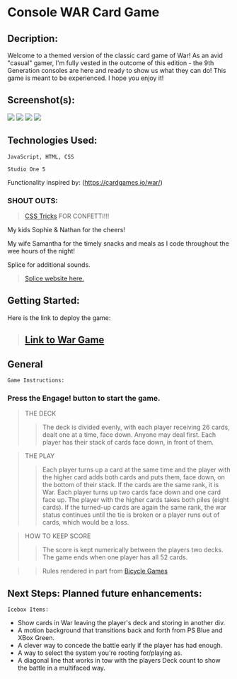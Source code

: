 
# Console WAR Card Game

## Decription:

Welcome to a themed version of the classic card game of War! As an avid "casual" gamer, I'm fully vested in the outcome of this edition - the 9th Generation consoles are here and ready to show us what they can do! This game is meant to be experienced. I hope you enjoy it!


## Screenshot(s):

<img src='https://i.imgur.com/ik7DkD7.png'>
<img src='https://i.imgur.com/b2t8TPo.png'>
<img src='https://i.imgur.com/hrorGNa.png'>
<img src='https://i.imgur.com/dJZmG38.png'>



## Technologies Used: 

    JavaScript, HTML, CSS

    Studio One 5
    

   Functionality inspired by: (https://cardgames.io/war/)

  ### SHOUT OUTS: 
   >[CSS Tricks](https://css-tricks.com/write-code-get-confetti/)  FOR CONFETTI!!!
   
   My kids Sophie & Nathan for the cheers!

   My wife Samantha for the timely snacks and meals as I code throughout the wee hours of the night!
   
   Splice for additional sounds.

>[Splice website here.](www.splice.com)
   

## Getting Started: 

Here is the link to deploy the game:
 >## [Link to War Game](https://wkbroxton.github.io/wargame/)


##  General
    Game Instructions:
### Press the Engage! button to start the game. 

>THE DECK
>>The deck is divided evenly, with each player receiving 26 cards, dealt one at a time, face down. Anyone may deal first. Each player has their stack of cards face down, in front of them.

>THE PLAY
>>Each player turns up a card at the same time and the player with the higher card adds both cards and puts them, face down, on the bottom of their stack. If the cards are the same rank, it is War. Each player turns up two cards face down and one card face up. The player with the higher cards takes both piles (eight cards). If the turned-up cards are again the same rank, the war status continues until the tie is broken or a player runs out of cards, which would be a loss.

>HOW TO KEEP SCORE
>>The score is kept numerically between the players two decks. The game ends when one player has all 52 cards.
    

>>Rules rendered in part from [Bicycle Games](https://bicyclecards.com/how-to-play/war/)

## Next Steps: Planned future enhancements: 

    Icebox Items:
    
* Show cards in War leaving the player's deck and storing in another div.
* A motion background that transitions back and forth from PS Blue and XBox Green.
* A clever way to concede the battle early if the player has had enough.
* A way to select the system you're rooting for/playing as.
* A diagonal line that works in tow with the players Deck count to show the battle in a multifaced way.